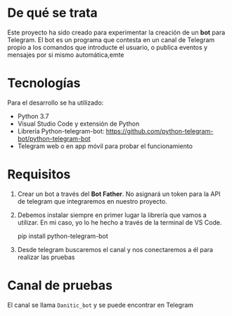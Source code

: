 # De qué se trata

Este proyecto ha sido creado para experimentar la creación de un **bot** para Telegram. El bot es un programa que contesta en un canal de Telegram propio a los comandos que introducte el usuario, o publica eventos y mensajes por si mismo automática,emte

# Tecnologías

Para el desarrollo se ha utilizado:

- Python 3.7
- Visual Studio Code y extensión de Python
- Librería Python-telegram-bot: https://github.com/python-telegram-bot/python-telegram-bot
- Telegram web o en app móvil para probar el funcionamiento

# Requisitos

1. Crear un bot a través del **Bot Father**. No asignará un token para la API de telegram que integraremos en nuestro proyecto.
2. Debemos instalar siempre en primer lugar la librería que vamos a utilizar. En mi caso, yo lo he hecho a través de la terminal de VS Code.

    pip install python-telegram-bot

3. Desde telegram buscaremos el canal y nos conectaremos a él para realizar las pruebas

# Canal de pruebas

El canal se llama ```Danitic_bot``` y se puede encontrar en Telegram
